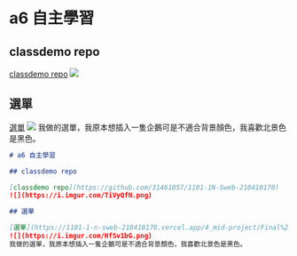 # a6 自主學習

## classdemo repo

[classdemo repo](https://github.com/31461057/1101-1N-Sweb-210410170)
![](https://i.imgur.com/TiVyQfN.png)

## 選單

[選單](https://1101-1-n-sweb-210410170.vercel.app/4_mid-project/Final%20Project/Final%20Parject.html)
![](https://i.imgur.com/HfSv1bG.png)
我做的選單，我原本想插入一隻企鵝可是不適合背景顏色，我喜歡北景色是黑色。

```markdown
# a6 自主學習

## classdemo repo

[classdemo repo](https://github.com/31461057/1101-1N-Sweb-210410170)
![](https://i.imgur.com/TiVyQfN.png)

## 選單

[選單](https://1101-1-n-sweb-210410170.vercel.app/4_mid-project/Final%20Project/Final%20Parject.html)
![](https://i.imgur.com/HfSv1bG.png)
我做的選單，我原本想插入一隻企鵝可是不適合背景顏色，我喜歡北景色是黑色。

```